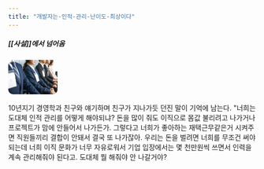 ```yaml
---
title: "개발자는-인적-관리-난이도-최상이다"
---
```

##### [[사설]]에서 넘어옴

<img width="100em" height="70em" src="../assets/interview.jpg"></img>

10년지기 경영학과 친구와 얘기하며 친구가 지나가듯 던진 말이 기억에 남는다. "너희는 도대체 인적 관리를 어떻게 해야되냐? 돈을 많이 줘도 이직으로 몸값 불리려고 나가거나 프로젝트가 맘에 안들어서 나가든가. 그렇다고 너희가 좋아하는 재택근무같은거 시켜주면 직원들끼리 결합이 안돼서 결국 또 나가잖아. 우리는 돈을 벌려면 너희를 무조건 써야되는데 너희 이직 문화가 너무 자유로워서 기업 입장에서는 몇 천만원씩 쓰면서 인력을 계속 관리해줘야 된다고. 도대체 뭘 해줘야 안 나갈거야?

<style>
    img
    {
        border-radius: 10px;
    }
</style>